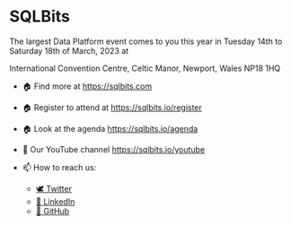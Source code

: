 # SQLBits

The largest Data Platform event comes to you this year in Tuesday 14th to Saturday 18th of March, 2023 at 

International Convention Centre, 
Celtic Manor, 
Newport,
Wales 
NP18 1HQ

- 🏠 Find more at https://sqlbits.com
- 🏠 Register to attend at https://sqlbits.io/register
- 🏠 Look at the agenda https://sqlbits.io/agenda
- 🎤 Our YouTube channel https://sqlbits.io/youtube

- 📫 How to reach us:
  - [ 🕊  Twitter](https://twitter.com/sqlbits/)
  - [🏢 LinkedIn](https://www.linkedin.com/company/sqlbits/)
  - [🦑 GitHub](https://github.com/sqlbitsorg)

